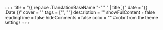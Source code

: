 +++
title = "{{ replace .TranslationBaseName "-" " " | title }}"
date = "{{ .Date }}"
cover = ""
tags = ["", ""]
description = ""
showFullContent = false
readingTime = false
hideComments = false
color = "" #color from the theme settings
+++

